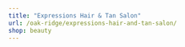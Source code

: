 ```yaml
---
title: "Expressions Hair & Tan Salon"
url: /oak-ridge/expressions-hair-and-tan-salon/
shop: beauty
---
```

